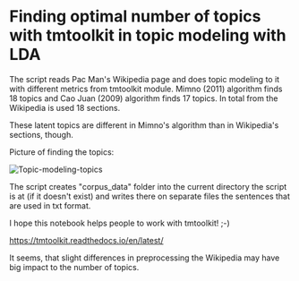 # Finding optimal number of topics with tmtoolkit in topic modeling with LDA

The script reads Pac Man's Wikipedia page and does topic modeling to it with different metrics from tmtoolkit module. Mimno (2011) algorithm finds 18 topics and Cao Juan (2009) algorithm finds 17 topics. In total from the Wikipedia is used 18 sections.

These latent topics are different in Mimno's algorithm than in Wikipedia's sections, though.

Picture of finding the topics:

![Topic-modeling-topics](https://user-images.githubusercontent.com/61118857/212576099-e528ee23-0478-48ec-9e41-036434bd0190.png)


The script creates "corpus_data" folder into the current directory the script is at (if it doesn't exist) and writes there on separate files the sentences that are used in txt format.

I hope this notebook helps people to work with tmtoolkit! ;-)

https://tmtoolkit.readthedocs.io/en/latest/

It seems, that slight differences in preprocessing the Wikipedia may have big impact to the number of topics.
